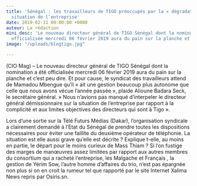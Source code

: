 ```yaml
---
title: 'Sénégal : les travailleurs de TIGO préoccupés par la « dégradation » de la
  situation de l’entreprise'
date: 2019-02-11 00:00:00 +0000
auteur: La rédaction
mini_desc: 'Le nouveau directeur général de TIGO Sénégal dont la nomination a été
  officialisée mercredi 06 février 2019 aura du pain sur la planche et c’est peu dire. '
image: "/uploads/blogtigo.jpg"

---
```

(CIO Mag) – Le nouveau directeur général de TIGO Sénégal dont la nomination a été officialisée mercredi 06 février 2019 aura du pain sur la planche et c’est peu dire. Et pour cause, le syndicat des travailleurs attend de Mamadou Mbengue qu’il « ait une gestion beaucoup plus autonome que celle que nous avons vécue l’année passée », plaide Alioune Badara Seck, le secrétaire général. » Nous n’avions pas manqué d’interpeler le directeur général démissionnaire sur la situation de l’entreprise par rapport à la complicité et aux limites objectives des directeurs qui sont à Tigo ».

Lors d’une sortie sur la Télé Futurs Médias (Dakar), l’organisation syndicale a clairement demandé à l’Etat du Sénégal de prendre toutes les dispositions nécessaires pour éviter une faillite du deuxième opérateur de téléphonie. La situation est elle aussi grave qu’elle est décrite ? Explique t-elle, au moins en partie, le départ pour le moins curieux de Mass Thiam ? Si l’on fustige des marges de manœuvres assez limitées par rapport aux autres membres du consortium qui a racheté l’entreprise, les Malgache et Français , la gestion de Yérim Sow, l’autre homme d’affaires du trio, n’est pas épargnée non plus si on en croit la rumeur tel que rapporté par le site Internet Xalima News repris par Osiris.sn.